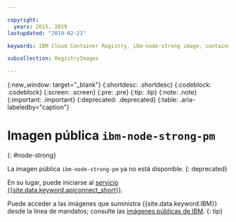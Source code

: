 ```yaml
---

copyright:
  years: 2015, 2019
lastupdated: "2019-02-21"

keywords: IBM Cloud Container Registry, ibm-node-strong image, container image, public image

subcollection: RegistryImages

---
```


{:new_window: target="_blank"}
{:shortdesc: .shortdesc}
{:codeblock: .codeblock}
{:screen: .screen}
{:pre: .pre}
{:tip: .tip}
{:note: .note}
{:important: .important}
{:deprecated: .deprecated}
{:table: .aria-labeledby="caption"}

# Imagen pública `ibm-node-strong-pm`
{: #node-strong}

La imagen pública `ibm-node-strong-pm` ya no está disponible.
{: deprecated}

En su lugar, puede iniciarse al [servicio {{site.data.keyword.apiconnect_short}}](/docs/services/apiconnect?topic=apiconnect-index#index).

Puede acceder a las imágenes que suministra {{site.data.keyword.IBM}} desde la línea de mandatos; consulte las [imágenes públicas de IBM](/docs/services/Registry?topic=registry-public_images#public_images).
{: tip}
